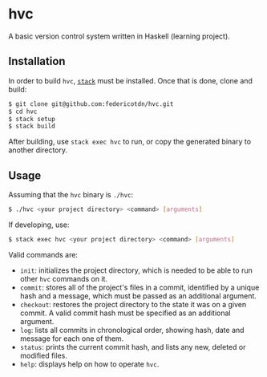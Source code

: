 # hvc
A basic version control system written in Haskell (learning project).

## Installation
In order to build `hvc`, [`stack`](http://docs.haskellstack.org/en/stable/README.html) must be installed.  Once that is done, clone and build:
```bash
$ git clone git@github.com:federicotdn/hvc.git
$ cd hvc
$ stack setup
$ stack build
```
After building, use `stack exec hvc` to run, or copy the generated binary to another directory.

## Usage
Assuming that the `hvc` binary is `./hvc`:
```bash
$ ./hvc <your project directory> <command> [arguments]
```

If developing, use:
```bash
$ stack exec hvc <your project directory> <command> [arguments]
```

Valid commands are:
- `init`: initializes the project directory, which is needed to be able to run other `hvc` commands on it.
- `commit`: stores all of the project's files in a commit, identified by a unique hash and a message, which must be passed as an additional argument.
- `checkout`: restores the project directory to the state it was on a given commit.  A valid commit hash must be specified as an additional argument.
- `log`: lists all commits in chronological order, showing hash, date and message for each one of them.
- `status`: prints the current commit hash, and lists any new, deleted or modified files.
- `help`: displays help on how to operate `hvc`.
